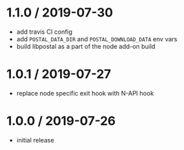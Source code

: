 
1.1.0 / 2019-07-30
==================

 * add travis CI config
 * add `POSTAL_DATA_DIR` and `POSTAL_DOWNLOAD_DATA` env vars
 * build libpostal as a part of the node add-on build

1.0.1 / 2019-07-27
==================

 * replace node specific exit hook with N-API hook

1.0.0 / 2019-07-26
==================

 * initial release
